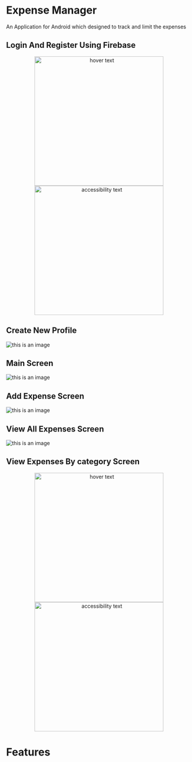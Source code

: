 # Expense Manager
 An Application for Android which designed to track and limit the expenses

  ## Login And Register Using Firebase
<p align="center">
  <img src="https://github.com/barmizrahi/finalProjectExpenseManager/blob/master/Images/WhatsApp%20Image%202022-01-25%20at%2018.35.44.jpeg" width="350" title="hover text">
  <img src="https://github.com/barmizrahi/finalProjectExpenseManager/blob/master/Images/WhatsApp%20Image%202022-01-25%20at%2018.35.56.jpeg" width="350" alt="accessibility text">
</p>

  ## Create New Profile
  ![this is an image](https://github.com/barmizrahi/finalProjectExpenseManager/blob/master/Images/WhatsApp%20Image%202022-01-25%20at%2018.36.15.jpeg)

  ## Main Screen
  
 ![this is an image](https://github.com/barmizrahi/finalProjectExpenseManager/blob/master/Images/WhatsApp%20Image%202022-01-25%20at%2018.37.05.jpeg)

  ## Add Expense Screen
 ![this is an image](https://github.com/barmizrahi/finalProjectExpenseManager/blob/master/Images/WhatsApp%20Image%202022-01-25%20at%2018.36.28.jpeg)

  ## View All Expenses Screen
 ![this is an image](https://github.com/barmizrahi/finalProjectExpenseManager/blob/master/Images/WhatsApp%20Image%202022-01-25%20at%2018.43.49.jpeg)

  ## View Expenses By category Screen
  <p align="center">
  <img src="https://github.com/barmizrahi/finalProjectExpenseManager/blob/master/Images/WhatsApp%20Image%202022-01-25%20at%2018.36.40.jpeg" width="350" title="hover text">
  <img src="https://github.com/barmizrahi/finalProjectExpenseManager/blob/master/Images/WhatsApp%20Image%202022-01-25%20at%2018.36.53.jpeg" width="350" alt="accessibility text">
</p>


# Features


